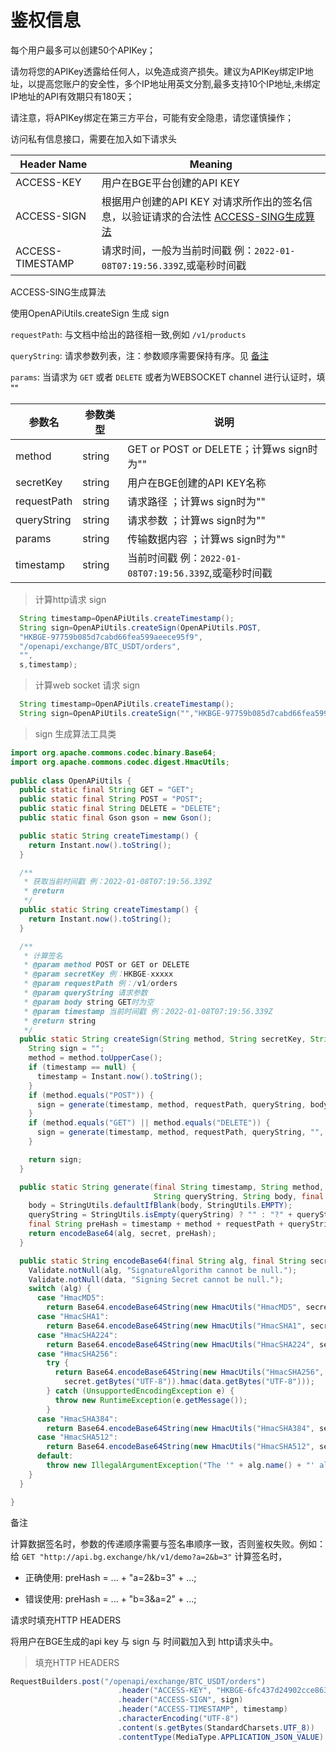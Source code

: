 # 鉴权信息

<a id="auth"></a>

每个用户最多可以创建50个APIKey；

请勿将您的APIKey透露给任何人，以免造成资产损失。建议为APIKey绑定IP地址，以提高您账户的安全性，多个IP地址用英文分割,最多支持10个IP地址,未绑定IP地址的API有效期只有180天；

请注意，将APIKey绑定在第三方平台，可能有安全隐患，请您谨慎操作；

访问私有信息接口，需要在加入如下请求头

Header Name | Meaning
---------- | -------
ACCESS-KEY | 用户在BGE平台创建的API KEY
ACCESS-SIGN | 根据用户创建的API KEY 对请求所作出的签名信息，以验证请求的合法性 [ACCESS-SING生成算法](#access-sign-gen)
ACCESS-TIMESTAMP | 请求时间，一般为当前时间戳 例：`2022-01-08T07:19:56.339Z`,或毫秒时间戳

<a name="access-sign-gen">ACCESS-SING生成算法</a>

<aside> 
使用OpenAPiUtils.createSign 生成 sign 
</aside>

`requestPath`: 与文档中给出的路径相一致,例如 `/v1/products`

`queryString`: 请求参数列表，注：参数顺序需要保持有序。见 [备注](#sign_query_warning)

`params`: 当请求为 `GET` 或者 `DELETE` 或者为WEBSOCKET channel 进行认证时，填 ""

| 参数名|参数类型|说明| 
|----|----|----|
|method|string| GET or POST or DELETE；计算ws sign时为""|
|secretKey|string| 用户在BGE创建的API KEY名称|
|requestPath|string| 请求路径 ；计算ws sign时为""|
|queryString|string| 请求参数 ；计算ws sign时为""|
|params|string| 传输数据内容 ；计算ws sign时为""|
|timestamp|string| 当前时间戳 例：`2022-01-08T07:19:56.339Z`,或毫秒时间戳 |

> 计算http请求 sign 

```java
  String timestamp=OpenAPiUtils.createTimestamp();
  String sign=OpenAPiUtils.createSign(OpenAPiUtils.POST,
  "HKBGE-97759b085d7cabd66fea599aeece95f9",
  "/openapi/exchange/BTC_USDT/orders",
  "",
  s,timestamp);
```

> 计算web socket 请求 sign

```java
  String timestamp=OpenAPiUtils.createTimestamp();
  String sign=OpenAPiUtils.createSign("","HKBGE-97759b085d7cabd66fea599aeece95f9","","","",timestamp);
```



> sign 生成算法工具类

```java
import org.apache.commons.codec.binary.Base64;
import org.apache.commons.codec.digest.HmacUtils;
  
public class OpenAPiUtils {
  public static final String GET = "GET";
  public static final String POST = "POST";
  public static final String DELETE = "DELETE";
  public static final Gson gson = new Gson();

  public static String createTimestamp() {
    return Instant.now().toString();
  }

  /**
   * 获取当前时间戳 例：2022-01-08T07:19:56.339Z
   * @return
   */
  public static String createTimestamp() {
    return Instant.now().toString();
  }

  /**
   * 计算签名
   * @param method POST or GET or DELETE
   * @param secretKey 例：HKBGE-xxxxx
   * @param requestPath 例：/v1/orders
   * @param queryString 请求参数
   * @param body string GET时为空
   * @param timestamp 当前时间戳 例：2022-01-08T07:19:56.339Z
   * @return string
   */
  public static String createSign(String method, String secretKey, String requestPath, String queryString, String body, String timestamp) {
    String sign = "";
    method = method.toUpperCase();
    if (timestamp == null) {
      timestamp = Instant.now().toString();
    }
    if (method.equals("POST")) {
      sign = generate(timestamp, method, requestPath, queryString, body, secretKey, "HmacSHA256");
    }
    if (method.equals("GET") || method.equals("DELETE")) {
      sign = generate(timestamp, method, requestPath, queryString, "", secretKey, "HmacSHA256");
    }

    return sign;
  }

  public static String generate(final String timestamp, String method, final String requestPath,
                                String queryString, String body, final String secret, final String alg) {
    body = StringUtils.defaultIfBlank(body, StringUtils.EMPTY);
    queryString = StringUtils.isEmpty(queryString) ? "" : "?" + queryString;
    final String preHash = timestamp + method + requestPath + queryString + body;
    return encodeBase64(alg, secret, preHash);
  }

  public static String encodeBase64(final String alg, final String secret, final String data) {
    Validate.notNull(alg, "SignatureAlgorithm cannot be null.");
    Validate.notNull(data, "Signing Secret cannot be null.");
    switch (alg) {
      case "HmacMD5":
        return Base64.encodeBase64String(new HmacUtils("HmacMD5", secret).hmac(data));
      case "HmacSHA1":
        return Base64.encodeBase64String(new HmacUtils("HmacSHA1", secret).hmac(data));
      case "HmacSHA224":
        return Base64.encodeBase64String(new HmacUtils("HmacSHA224", secret).hmac(data));
      case "HmacSHA256":
        try {
          return Base64.encodeBase64String(new HmacUtils("HmacSHA256",
            secret.getBytes("UTF-8")).hmac(data.getBytes("UTF-8")));
        } catch (UnsupportedEncodingException e) {
          throw new RuntimeException(e.getMessage());
        }
      case "HmacSHA384":
        return Base64.encodeBase64String(new HmacUtils("HmacSHA384", secret).hmac(data));
      case "HmacSHA512":
        return Base64.encodeBase64String(new HmacUtils("HmacSHA512", secret).hmac(data));
      default:
        throw new IllegalArgumentException("The '" + alg.name() + "' algorithm cannot be used for signing.");
    }
  }

}
```
<aside class="warning">
备注
</aside>
<a name="sign_query_warning"></a>

计算数据签名时，参数的传递顺序需要与签名串顺序一致，否则鉴权失败。例如：给 `GET "http://api.bg.exchange/hk/v1/demo?a=2&b=3"`
计算签名时，

- 正确使用: preHash = ... + "a=2&b=3" + ...;

- 错误使用: preHash = ... + "b=3&a=2" + ...;


<aside> 
请求时填充HTTP HEADERS
</aside>

将用户在BGE生成的api key 与 sign 与 时间戳加入到 http请求头中。

> 填充HTTP HEADERS

```java
RequestBuilders.post("/openapi/exchange/BTC_USDT/orders")
                        .header("ACCESS-KEY", "HKBGE-6fc437d24902cce8635806b6d79921f2")
                        .header("ACCESS-SIGN", sign)
                        .header("ACCESS-TIMESTAMP", timestamp)
                        .characterEncoding("UTF-8")
                        .content(s.getBytes(StandardCharsets.UTF_8))
                        .contentType(MediaType.APPLICATION_JSON_VALUE)
```
